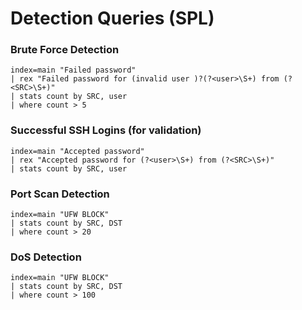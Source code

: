 # Detection Queries (SPL)

### Brute Force Detection
```spl
index=main "Failed password"
| rex "Failed password for (invalid user )?(?<user>\S+) from (?<SRC>\S+)"
| stats count by SRC, user
| where count > 5
```
### Successful SSH Logins (for validation)
```spl
index=main "Accepted password"
| rex "Accepted password for (?<user>\S+) from (?<SRC>\S+)"
| stats count by SRC, user
```
### Port Scan Detection
```spl
index=main "UFW BLOCK"
| stats count by SRC, DST
| where count > 20
```
### DoS Detection
```spl
index=main "UFW BLOCK"
| stats count by SRC, DST
| where count > 100
```
